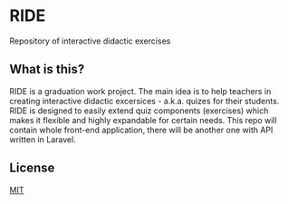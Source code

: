 # RIDE
Repository of interactive didactic exercises


## What is this?

RIDE is a graduation work project. The main idea is to help teachers in creating interactive didactic excersices - a.k.a. quizes for their students. RIDE is designed to easily extend quiz components (exercises) which makes it flexible and highly expandable for certain needs.
This repo will contain whole front-end application, there will be another one with API written in Laravel.

## License
[MIT](https://choosealicense.com/licenses/mit/)
